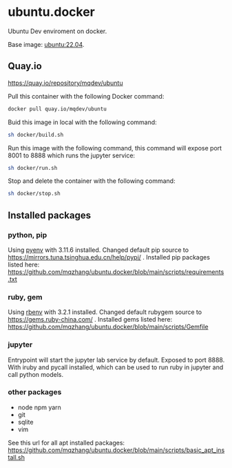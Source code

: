 # ubuntu.docker

Ubuntu Dev enviroment on docker.

Base image: [ubuntu:22.04](https://hub.docker.com/_/ubuntu). 


## Quay.io
https://quay.io/repository/mqdev/ubuntu


Pull this container with the following Docker command:
```bash
docker pull quay.io/mqdev/ubuntu
```

Buid this image in local with the following command:
```bash
sh docker/build.sh
```

Run this image with the following command, this command will expose port 8001 to 8888 which runs the jupyter service:
```bash
sh docker/run.sh
```

Stop and delete the container with the following command:
```bash
sh docker/stop.sh
```


## Installed packages
### python, pip
Using [pyenv](https://github.com/pyenv/pyenv) with 3.11.6 installed. 
Changed default pip source to https://mirrors.tuna.tsinghua.edu.cn/help/pypi/ .
Installed pip packages listed here: https://github.com/mqzhang/ubuntu.docker/blob/main/scripts/requirements.txt

### ruby, gem
Using [rbenv](https://github.com/rbenv/rbenv) with 3.2.1 installed.
Changed default rubygem source to https://gems.ruby-china.com/ .
Installed gems listed here: https://github.com/mqzhang/ubuntu.docker/blob/main/scripts/Gemfile

### jupyter
Entrypoint will start the jupyter lab service by default. Exposed to port 8888. With iruby and pycall installed, which can be used to run ruby in jupyter and call python models.

### other packages
* node npm yarn
* git 
* sqlite
* vim

See this url for all apt installed packages: https://github.com/mqzhang/ubuntu.docker/blob/main/scripts/basic_apt_install.sh
